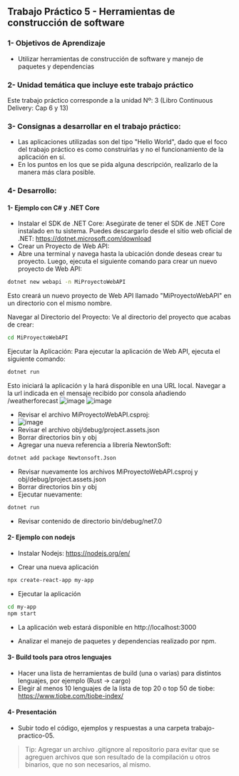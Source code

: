## Trabajo Práctico 5 - Herramientas de construcción de software

### 1- Objetivos de Aprendizaje
 - Utilizar herramientas de construcción de software y manejo de paquetes y dependencias

### 2- Unidad temática que incluye este trabajo práctico
Este trabajo práctico corresponde a la unidad Nº: 3 (Libro Continuous Delivery: Cap 6 y 13)

### 3- Consignas a desarrollar en el trabajo práctico:
  - Las aplicaciones utilizadas son del tipo "Hello World", dado que el foco del trabajo práctico es como construirlas y no el funcionamiento de la aplicación en sí.
  - En los puntos en los que se pida alguna descripción, realizarlo de la manera más clara posible.

### 4- Desarrollo:

#### 1- Ejemplo con C# y .NET Core

- Instalar el SDK de .NET Core: Asegúrate de tener el SDK de .NET Core instalado en tu sistema. Puedes descargarlo desde el sitio web oficial de .NET: https://dotnet.microsoft.com/download
- Crear un Proyecto de Web API:
 - Abre una terminal y navega hasta la ubicación donde deseas crear tu proyecto. Luego, ejecuta el siguiente comando para crear un nuevo proyecto de Web API:
```bash
dotnet new webapi -n MiProyectoWebAPI
```
Esto creará un nuevo proyecto de Web API llamado "MiProyectoWebAPI" en un directorio con el mismo nombre.

Navegar al Directorio del Proyecto:
Ve al directorio del proyecto que acabas de crear:
```bash
cd MiProyectoWebAPI
```
Ejecutar la Aplicación:
Para ejecutar la aplicación de Web API, ejecuta el siguiente comando:

```bash
dotnet run
```
Esto iniciará la aplicación y la hará disponible en una URL local. Navegar a la url indicada en el mensaje recibido por consola añadiendo /weatherforecast
![image](https://github.com/ingsoft3ucc/TPs/assets/140459109/e4fc5c40-8d78-47be-adcf-934b632b24ae)
![image](https://github.com/ingsoft3ucc/TPs/assets/140459109/6906850e-0933-4f0d-ae92-adb749374a97)

- Revisar el archivo MiProyectoWebAPI.csproj:
- ![image](https://github.com/ingsoft3ucc/TPs/assets/140459109/5d662d70-ac82-443e-9fba-af37fb191641)
- Revisar el archivo obj/debug/project.assets.json
- Borrar directorios bin y obj
- Agregar una nueva referencia a librería NewtonSoft:
```bash
dotnet add package Newtonsoft.Json
```
- Revisar nuevamente los archivos MiProyectoWebAPI.csproj y obj/debug/project.assets.json
- Borrar directorios bin y obj
- Ejecutar nuevamente:
```bash
dotnet run
```
- Revisar contenido de directorio bin/debug/net7.0



#### 2- Ejemplo con nodejs

- Instalar Nodejs: https://nodejs.org/en/

- Crear una nueva aplicación
```bash
npx create-react-app my-app
```

- Ejecutar la aplicación
```bash
cd my-app
npm start
```

- La aplicación web estará disponible en http://localhost:3000

- Analizar el manejo de paquetes y dependencias realizado por npm.



#### 3- Build tools para otros lenguajes
- Hacer una lista de herramientas de build (una o varias) para distintos lenguajes, por ejemplo (Rust -> cargo)
- Elegir al menos 10 lenguajes de la lista de top 20 o top 50 de tiobe: https://www.tiobe.com/tiobe-index/


#### 4- Presentación

- Subir todo el código, ejemplos y respuestas a una carpeta trabajo-practico-05.

> Tip: Agregar un archivo .gitignore al repositorio para evitar que se agreguen archivos que son resultado de la compilación u otros binarios, que no son necesarios, al mismo.
